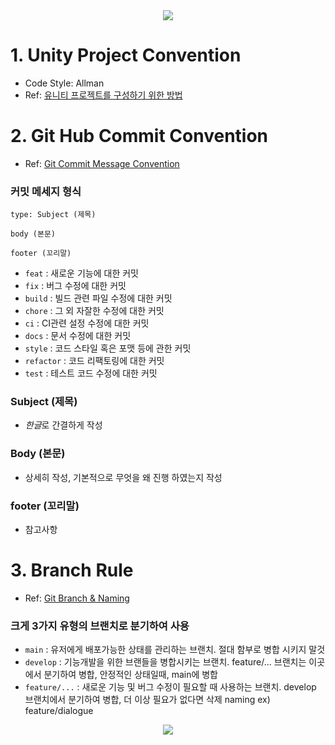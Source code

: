 <div align="center">

<img src="https://capsule-render.vercel.app/api?type=waving&color=FFFFBF&height=275&section=header&text=Antocalypse&fontSize=72&fontAlign=50&fontAlignY=40&desc=UNITY&descSize=18&descAlign=79&descAlignY=51" />

</div>

# 1. Unity Project Convention
- Code Style: Allman
- Ref: [유니티 프로젝트를 구성하기 위한 방법](https://velog.io/@jaehyeoksong0/unity-organizing-your-project)



# 2. Git Hub Commit Convention
- Ref: [Git Commit Message Convention](https://github.com/gyoogle/tech-interview-for-developer/blob/master/ETC/Git%20Commit%20Message%20Convention.md)
### 커밋 메세지 형식

```
type: Subject (제목)

body (본문)

footer (꼬리말)
```

- ```feat``` : 새로운 기능에 대한 커밋
- ```fix``` : 버그 수정에 대한 커밋
- ```build``` : 빌드 관련 파일 수정에 대한 커밋
- ```chore``` : 그 외 자잘한 수정에 대한 커밋
- ```ci``` : CI관련 설정 수정에 대한 커밋
- ```docs``` : 문서 수정에 대한 커밋
- ```style``` : 코드 스타일 혹은 포맷 등에 관한 커밋
- ```refactor``` :  코드 리팩토링에 대한 커밋
- ```test``` : 테스트 코드 수정에 대한 커밋

### Subject (제목)
- *한글*로 간결하게 작성

### Body (본문)
- 상세히 작성, 기본적으로 무엇을 왜 진행 하였는지 작성

### footer (꼬리말)
- 참고사항

  

# 3. Branch Rule
- Ref: [Git Branch & Naming](https://ej-developer.tistory.com/75)
### 크게 3가지 유형의 브랜치로 분기하여 사용

- ```main``` : 유저에게 배포가능한 상태를 관리하는 브랜치. 절대 함부로 병합 시키지 말것
- ```develop``` : 기능개발을 위한 브랜들을 병합시키는 브랜치. feature/... 브랜치는 이곳에서 분기하여 병합, 안정적인 상태일때, main에 병합
- ```feature/...``` : 새로운 기능 및 버그 수정이 필요할 때 사용하는 브랜치. develop 브랜치에서 분기하여 병합, 더 이상 필요가 없다면 삭제 naming ex) feature/dialogue
  
<div align="center">
<img src="https://capsule-render.vercel.app/api?type=waving&color=FFFFBF&height=150&section=footer" />
</div>

